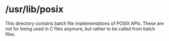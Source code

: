 # /usr/lib/posix

This directory contains batch file implementations of POSIX APIs. These are not for being used in C files anymore, but rather to be called from batch files.
